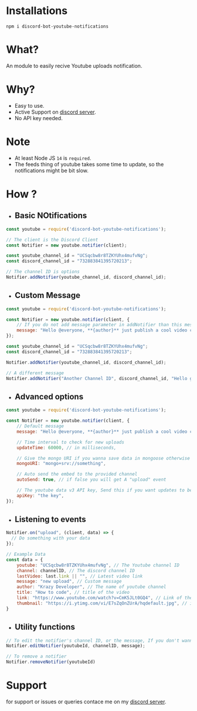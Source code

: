 # Installations
```
npm i discord-bot-youtube-notifications
```

# What?
An module to easily recive Youtube uploads notification.

# Why?
- Easy to use.
- Active Support on [discord server](https://discord.gg/XYnMTQNTFh).
- No API key needed.

# Note
- At least Node JS `14` is `required`.
- The feeds thing of youtube takes some time to update, so the notifications might be bit slow.

# How ?
- ## Basic NOtifications
```js
const youtube = require('discord-bot-youtube-notifications');

// The client is the Discord Client
const Notifier = new youtube.notifier(client);

const youtube_channel_id = "UCSqcbw8r8TZKYUhx4mufvNg";
const discord_channel_id = "732883841395720213";

// The channel ID is options
Notifier.addNotifier(youtube_channel_id, discord_channel_id);
```

- ## Custom Message
```js
const youtube = require('discord-bot-youtube-notifications');

const Notifier = new youtube.notifier(client, {
    // If you do not add message parameter in addNotifier than this message is used
    message: "Hello @everyone, **{author}** just publish a cool video called **{title}**\nGo show your support\n\nurl : {url}\n\nThumbnail: {thumbnail}"
});

const youtube_channel_id = "UCSqcbw8r8TZKYUhx4mufvNg";
const discord_channel_id = "732883841395720213";

Notifier.addNotifier(youtube_channel_id, discord_channel_id);

// A different message
Notifier.addNotifier("Another Channel ID", discord_channel_id, "Hello guys, A nerd called **{author}** just publish a shit video called **{title}**\nGo dislike it\n\nurl : {url}\nThumbnail: {thumbnail}");
```

- ## Advanced options
```js
const youtube = require('discord-bot-youtube-notifications');

const Notifier = new youtube.notifier(client, {
    // Default message
    message: "Hello @everyone, **{author}** just publish a cool video called **{title}**\nGo show your support\n\nurl : {url}",

    // Time interval to check for new uploads
    updateTime: 60000, // in milliseconds,

    // Give the mongo URI if you wanna save data in mongoose otherwise quick.db is used
    mongoURI: "mongo+srv://something",

    // Auto send the embed to the provided channel
    autoSend: true, // if false you will get A "upload" event

    // The youtube data v3 API key, Send this if you want updates to be fast and precise because without the key it take 10-15 minutes more time to get latest videos
    apiKey: "the key",
});
```

- ## Listening to events
```js
Notifier.on("upload", (client, data) => {
  // Do something with your data
});

// Example Data 
const data = {
    youtube: "UCSqcbw8r8TZKYUhx4mufvNg", // The Youtube channel ID
    channel: channelID, // The discord channel ID
    lastVideo: last.link || "", // Latest video link
    message: "new upload", // Custom message
    author: "Krazy Developer", // The name of youtube channel
    title: "How to code", // title of the video
    link: "https://www.youtube.com/watch?v=CmK5JLt0GQ4", // Link of the video
    thumbnail: "https://i.ytimg.com/vi/E7sZqOnZUrA/hqdefault.jpg", // image url of the thumbnail
}
```

- ## Utility functions
```js
// To edit the notifier's channel ID, or the message, If you don't wanna change one of the property just give undefined in its place
Notifier.editNotifier(youtubeId, channelID, message);

// To remove a notifier
Notifier.removeNotifier(youtubeId)
```

# Support
for support or issues or queries contace me on my [discord server](https://discord.gg/XYnMTQNTFh).
